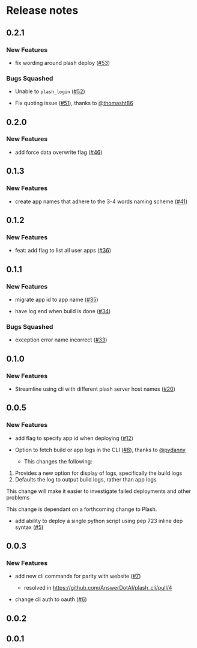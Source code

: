 # Release notes

<!-- do not remove -->

## 0.2.1

### New Features

- fix wording around plash deploy ([#53](https://github.com/AnswerDotAI/plash_cli/issues/53))

### Bugs Squashed

- Unable to `plash_login` ([#52](https://github.com/AnswerDotAI/plash_cli/issues/52))

- Fix quoting issue ([#51](https://github.com/AnswerDotAI/plash_cli/pull/51)), thanks to [@thomasht86](https://github.com/thomasht86)


## 0.2.0

### New Features

- add force data overwrite flag ([#46](https://github.com/AnswerDotAI/plash_cli/issues/46))



## 0.1.3

### New Features

- create app names that adhere to the 3-4 words naming scheme ([#41](https://github.com/AnswerDotAI/plash_cli/issues/41))


## 0.1.2

### New Features

- feat: add flag to list all user apps ([#36](https://github.com/AnswerDotAI/plash_cli/issues/36))



## 0.1.1

### New Features

- migrate app id to app name ([#35](https://github.com/AnswerDotAI/plash_cli/issues/35))

- have log end when build is done ([#34](https://github.com/AnswerDotAI/plash_cli/issues/34))

### Bugs Squashed

- exception error name incorrect ([#33](https://github.com/AnswerDotAI/plash_cli/issues/33))


## 0.1.0

### New Features

- Streamline using cli with different plash server host names ([#20](https://github.com/AnswerDotAI/plash_cli/issues/20))


## 0.0.5

### New Features

- add flag to specify app id when deploying ([#12](https://github.com/AnswerDotAI/plash_cli/issues/12))

- Option to fetch build or app logs in the CLI ([#8](https://github.com/AnswerDotAI/plash_cli/pull/8)), thanks to [@pydanny](https://github.com/pydanny)
  - This changes the following:

1. Provides a new option for display of logs, specifically the build logs
2. Defaults the log to output build logs, rather than app logs

This change will make it easier to investigate failed deployments and other problems

This change is dependant on a forthcoming change to Plash.

- add ability to deploy a single python script using pep 723 inline dep syntax ([#5](https://github.com/AnswerDotAI/plash_cli/issues/5))



## 0.0.3

### New Features

- add new cli commands for parity with website ([#7](https://github.com/AnswerDotAI/plash_cli/issues/7))
  - resolved in https://github.com/AnswerDotAI/plash_cli/pull/4

- change cli auth to oauth ([#6](https://github.com/AnswerDotAI/plash_cli/issues/6))



## 0.0.2




## 0.0.1



